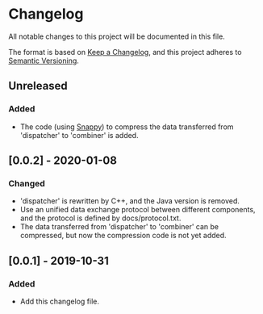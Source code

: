 # Changelog

All notable changes to this project will be documented in this file.

The format is based on [Keep a Changelog](https://keepachangelog.com/en/1.0.0/),
and this project adheres to [Semantic Versioning](https://semver.org/spec/v2.0.0.html).

## Unreleased

### Added

- The code (using [Snappy](https://github.com/google/snappy)) to compress the data transferred from 'dispatcher' to 'combiner' is added.

## [0.0.2] - 2020-01-08

### Changed

- 'dispatcher' is rewritten by C++, and the Java version is removed.
- Use an unified data exchange protocol between different components, and the protocol is defined by docs/protocol.txt.
- The data transferred from 'dispatcher' to 'combiner' can be compressed, but now the compression code is not yet added.

## [0.0.1] - 2019-10-31

### Added

- Add this changelog file.
